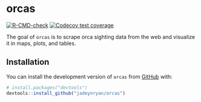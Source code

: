 
<!-- README.md is generated from README.Rmd. Please edit that file -->

# orcas

<!-- badges: start -->

[![R-CMD-check](https://github.com/jadeynryan/orcas/actions/workflows/R-CMD-check.yaml/badge.svg)](https://github.com/jadeynryan/orcas/actions/workflows/R-CMD-check.yaml)
[![Codecov test
coverage](https://codecov.io/gh/jadeynryan/orcas/branch/master/graph/badge.svg)](https://app.codecov.io/gh/jadeynryan/orcas?branch=master)
<!-- badges: end -->

The goal of `orcas` is to scrape orca sighting data from the web and
visualize it in maps, plots, and tables.

## Installation

You can install the development version of `orcas` from
[GitHub](https://github.com/) with:

``` r
# install.packages("devtools")
devtools::install_github("jadeynryan/orcas")
```
